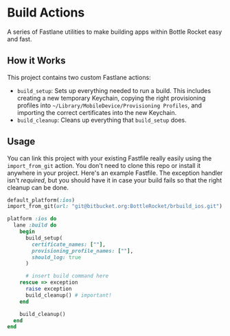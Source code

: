 # Build Actions
A series of Fastlane utilities to make building apps within Bottle Rocket easy and fast.

## How it Works
This project contains two custom Fastlane actions:

* `build_setup`: Sets up everything needed to run a build. This includes creating a new temporary Keychain, copying the right provisioning profiles into `~/Library/MobileDevice/Provisioning Profiles`, and importing the correct certificates into the new Keychain.
* `build_cleanup`: Cleans up everything that `build_setup` does.

## Usage
You can link this project with your existing Fastfile really easily using the `import_from_git` action. You don't need to clone this repo or install it anywhere in your project. Here's an example Fastfile. The exception handler isn't *required*, but you should have it in case your build fails so that the right cleanup can be done.
```ruby
default_platform(:ios)
import_from_git(url: "git@bitbucket.org:BottleRocket/brbuild_ios.git")

platform :ios do
  lane :build do
    begin
      build_setup(
        certificate_names: [""],
        provisioning_profile_names: [""],
        should_log: true
      )

      # insert build command here
    rescue => exception
      raise exception
      build_cleanup() # important!
    end

    build_cleanup()
  end
end
```
